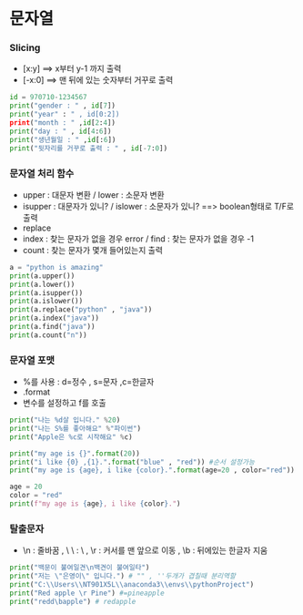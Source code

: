 # 문자열

### Slicing

- [x:y] ==> x부터 y-1 까지 출력
- [-x:0] ==> 맨 뒤에 있는 숫자부터 거꾸로 출력

```python
id = 970710-1234567
print("gender : " , id[7])
print("year" : " , id[0:2])
print("month : " ,id[2:4])
print("day : " , id[4:6])
print("생년월일 : " ,id[:6])
print("뒷자리를 거꾸로 출력 : " , id[-7:0])
```

 ### 문자열 처리 함수

- upper : 대문자 변환 / lower : 소문자 변환
- isupper : 대문자가 있니? / islower : 소문자가 있니?  ==> boolean형태로 T/F로 출력 
- replace 
- index : 찾는 문자가 없을 경우 error / find : 찾는 문자가 없을 경우 -1
- count : 찾는 문자가 몇개 들어있는지 출력

```python
a = "python is amazing"
print(a.upper())
print(a.lower())
print(a.isupper())
print(a.islower())
print(a.replace("python" , "java"))
print(a.index("java"))
print(a.find("java"))
print(a.count("n"))
```

### 문자열 포맷

- %를 사용 : d=정수 , s=문자 ,c=한글자
- .format 
- 변수를 설정하고 f를 호출

```python
print("나는 %d살 입니다." %20)
print("나는 S%를 좋아해요" %"파이썬")
print("Apple은 %c로 시작해요" %c)

print("my age is {}".format(20))
print("i like {0} ,{1}.".format("blue" , "red")) #순서 설정가능
print("my age is {age}, i like {color}.".format(age=20 , color="red"))

age = 20
color = "red"
print(f"my age is {age}, i like {color}.")
```

### 탈출문자

- \n : 줄바꿈 , \\ \ : \ , \r : 커서를 맨 앞으로 이동 , \b : 뒤에있는 한글자 지움

```python
print("백문이 불여일견\n백견이 불여일타")
print("저는 \"은영이\" 입니다.") # "" , ''두개가 겹칠때 분리역할
print("C:\\Users\\NT901X5L\\anaconda3\\envs\\pythonProject")
print("Red apple \r Pine") #=pineapple
print("redd\bapple") # redapple
```
